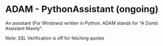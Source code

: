 # ADAM - PythonAssistant (ongoing)
An assistant (For Windows) written in Python. ADAM stands for "A Dumb Assistant Mainly". 

Note: SSL Verification is off for fetching quotes

